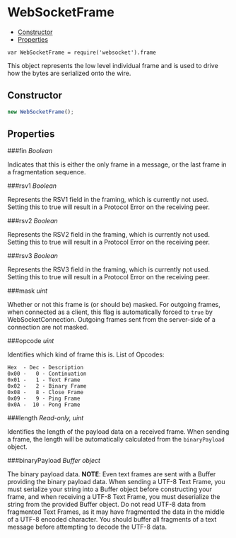 WebSocketFrame
==============

* [Constructor](#constructor)
* [Properties](#properties)

`var WebSocketFrame = require('websocket').frame`

This object represents the low level individual frame and is used to drive how the bytes are serialized onto the wire.

Constructor
-----------
```javascript
new WebSocketFrame();
```

Properties
----------

###fin
*Boolean*

Indicates that this is either the only frame in a message, or the last frame in a fragmentation sequence.

###rsv1
*Boolean*

Represents the RSV1 field in the framing, which is currently not used.  Setting this to true will result in a Protocol Error on the receiving peer.

###rsv2
*Boolean*

Represents the RSV2 field in the framing, which is currently not used.  Setting this to true will result in a Protocol Error on the receiving peer.

###rsv3
*Boolean*

Represents the RSV3 field in the framing, which is currently not used.  Setting this to true will result in a Protocol Error on the receiving peer.

###mask
*uint*

Whether or not this frame is (or should be) masked.  For outgoing frames, when connected as a client, this flag is automatically forced to `true` by WebSocketConnection.  Outgoing frames sent from the server-side of a connection are not masked.

###opcode
*uint*

Identifies which kind of frame this is.  List of Opcodes:

    Hex  - Dec - Description
    0x00 -   0 - Continuation
    0x01 -   1 - Text Frame
    0x02 -   2 - Binary Frame
    0x08 -   8 - Close Frame
    0x09 -   9 - Ping Frame
    0x0A -  10 - Pong Frame

###length
*Read-only, uint*

Identifies the length of the payload data on a received frame.  When sending a frame, the length will be automatically calculated from the `binaryPayload` object.

###binaryPayload
*Buffer object*

The binary payload data.  **NOTE**: Even text frames are sent with a Buffer providing the binary payload data.  When sending a UTF-8 Text Frame, you must serialize your string into a Buffer object before constructing your frame, and when receiving a UTF-8 Text Frame, you must deserialize the string from the provided Buffer object.  Do not read UTF-8 data from fragmented Text Frames, as it may have fragmented the data in the middle of a UTF-8 encoded character.  You should buffer all fragments of a text message before attempting to decode the UTF-8 data.
